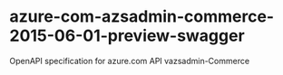 # azure-com-azsadmin-commerce-2015-06-01-preview-swagger
OpenAPI specification for azure.com API vazsadmin-Commerce
